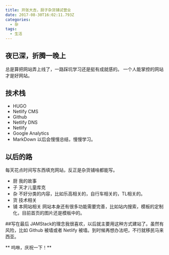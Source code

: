 ```yaml
---
title: 开张大吉，厨子杂货铺试营业
date: 2017-08-30T16:02:11.793Z
categories:
  - 杂
tags:
  - 生活
---
```

## 夜已深，折腾一晚上
总是算把网站弄上线了，一路踩坑学习还是挺有成就感的。
一个人能掌控的网站才是好网站。

## 技术栈
- HUGO
- Netlify CMS
- Github
- Netlify DNS
- Netlify 
- Google Analytics
- MarkDown
以后会慢慢总结，慢慢学习。

## 以后的路
每天花点时间写东西填充网站，反正是杂货铺啥都能写。
- 厨 我的故事
- 子 天才儿童库克
- 杂 不好分类的内容，比如乐高相关的，自行车相关的，TL相关的。
- 货 技术相关
- 铺 本网站相关
网站本身还有很多功能需要完善，比如站内搜索，模板的定制化，目前首页的图片还是模板中的。

##写在最后
JAMStack的理念我很喜欢，以后就主要用这种方式建站了。虽然有风险，比如 Github 被墙或者 Netlify 被墙。到时候再想办法吧，不行就移民马来西亚。

** 呜咻，庆祝一下！**

